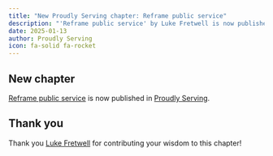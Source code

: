 ```yaml
---
title: "New Proudly Serving chapter: Reframe public service"
description: "'Reframe public service' by Luke Fretwell is now published in Proudly Serving."
date: 2025-01-13
author: Proudly Serving
icon: fa-solid fa-rocket
---
```


## New chapter

[Reframe public service](/contents/reframe-public-service) is now published in [Proudly Serving](/).

## Thank you

Thank you [Luke Fretwell](/contributors/luke-fretwell) for contributing your wisdom to this chapter!
